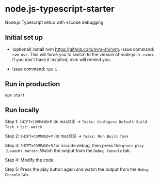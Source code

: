 # node.js-typescript-starter

Node.js Typescript setup with vscode debugging

## Initial set up

- (optional) install nvm <https://github.com/nvm-sh/nvm>. issue command: `nvm use`. This will force you to switch to the version of node.js in `.nvmrc`. If you don't have it installed, nvm will remind you.

- issue command: `npm i`

## Run in production

`npm start`

## Run locally

Step 1: `SHIFT+COMMAND+P` (in macOS) -> `Tasks: Configure Default Build Task` -> `tsc: watch`

Step 2: `SHIFT+COMMAND+P` (in macOS) -> `Tasks: Run Build Task`

Step 3: `SHIFT+COMMAND+D` for vscode debug, then press the `green play (Launch) button`. Watch the output from the `Debug Console` tab.

Step 4: Modify the code

Step 5: Press the play button again and watch the output from the `Debug Console` tab.
